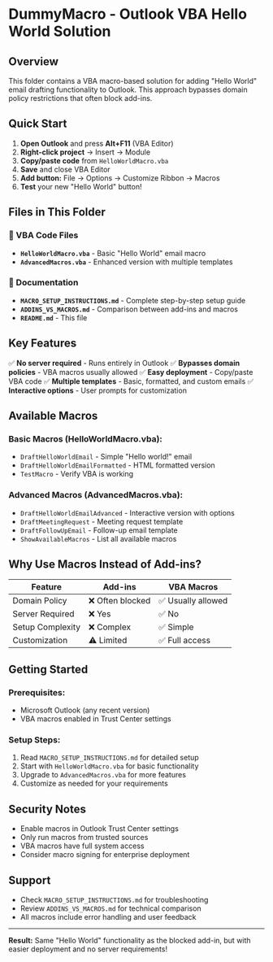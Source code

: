 # DummyMacro - Outlook VBA Hello World Solution

## Overview
This folder contains a VBA macro-based solution for adding "Hello World" email drafting functionality to Outlook. This approach bypasses domain policy restrictions that often block add-ins.

## Quick Start
1. **Open Outlook** and press **Alt+F11** (VBA Editor)
2. **Right-click project** → Insert → Module
3. **Copy/paste code** from `HelloWorldMacro.vba`
4. **Save** and close VBA Editor
5. **Add button:** File → Options → Customize Ribbon → Macros
6. **Test** your new "Hello World" button!

## Files in This Folder

### 📝 VBA Code Files
- **`HelloWorldMacro.vba`** - Basic "Hello World" email macro
- **`AdvancedMacros.vba`** - Enhanced version with multiple templates

### 📖 Documentation
- **`MACRO_SETUP_INSTRUCTIONS.md`** - Complete step-by-step setup guide
- **`ADDINS_VS_MACROS.md`** - Comparison between add-ins and macros
- **`README.md`** - This file

## Key Features

✅ **No server required** - Runs entirely in Outlook
✅ **Bypasses domain policies** - VBA macros usually allowed
✅ **Easy deployment** - Copy/paste VBA code
✅ **Multiple templates** - Basic, formatted, and custom emails
✅ **Interactive options** - User prompts for customization

## Available Macros

### Basic Macros (HelloWorldMacro.vba):
- `DraftHelloWorldEmail` - Simple "Hello world!" email
- `DraftHelloWorldEmailFormatted` - HTML formatted version
- `TestMacro` - Verify VBA is working

### Advanced Macros (AdvancedMacros.vba):
- `DraftHelloWorldEmailAdvanced` - Interactive version with options
- `DraftMeetingRequest` - Meeting request template
- `DraftFollowUpEmail` - Follow-up email template
- `ShowAvailableMacros` - List all available macros

## Why Use Macros Instead of Add-ins?

| Feature | Add-ins | VBA Macros |
|---------|---------|------------|
| Domain Policy | ❌ Often blocked | ✅ Usually allowed |
| Server Required | ❌ Yes | ✅ No |
| Setup Complexity | ❌ Complex | ✅ Simple |
| Customization | ⚠️ Limited | ✅ Full access |

## Getting Started

### Prerequisites:
- Microsoft Outlook (any recent version)
- VBA macros enabled in Trust Center settings

### Setup Steps:
1. Read `MACRO_SETUP_INSTRUCTIONS.md` for detailed setup
2. Start with `HelloWorldMacro.vba` for basic functionality
3. Upgrade to `AdvancedMacros.vba` for more features
4. Customize as needed for your requirements

## Security Notes
- Enable macros in Outlook Trust Center settings
- Only run macros from trusted sources
- VBA macros have full system access
- Consider macro signing for enterprise deployment

## Support
- Check `MACRO_SETUP_INSTRUCTIONS.md` for troubleshooting
- Review `ADDINS_VS_MACROS.md` for technical comparison
- All macros include error handling and user feedback

---

**Result:** Same "Hello World" functionality as the blocked add-in, but with easier deployment and no server requirements!
